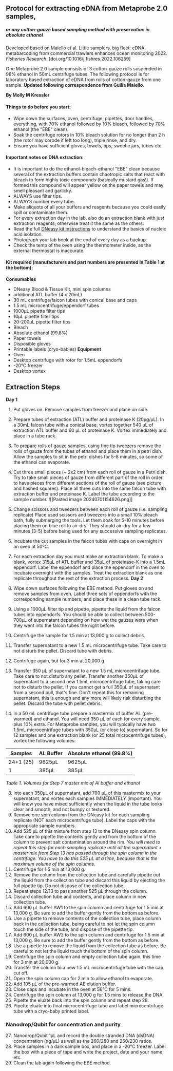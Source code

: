 ## Protocol for extracting eDNA from Metaprobe 2.0 samples,
##### or any cotton-gauze based sampling method with preservation in absolute ethanol

Developed based on Maiello et al. Little samplers, big fleet: eDNA metabarcoding from commercial trawlers enhances ocean monitoring 2022. *Fisheries Research*. [doi.org/10.1016/j.fishres.2022.106259]

One Metaprobe 2.0 sample consists of 3 cotton-gauze rolls suspended in 98% ethanol in 50mL centrifuge tubes. The following protocol is for laboratory based extraction of eDNA from rolls of cotton-gauze from one sample. **Updated following correspondence from Guilia Maiello**.

**By Molly M Kressler**

#### Things to do before you start:

* Wipe down the surfaces, oven, centrifuge, pipettes, door handles, everything, with 70% ethanol followed by 10% bleach, followed by 70% ethanol (the "EBE" clean).
* Soak the centrifuge rotors in 10% bleach solution for no longer than 2 h (the rotor may corode if left too long), triple rinse, and dry.
* Ensure you have sufficient gloves, towels, tips, sweetie jars, tubes etc.
#### Important notes on DNA extraction:
* It is important to do the ethanol-bleach-ethanol "EBE" clean because several of the extraction buffers contain chaotropic salts that react with bleach to form highly toxic compounds (basically mustard gas!). If formed this compound will appear yellow on the paper towels and may smell pleasant and garlicky.
* ALWAYS use filter tips.
* ALWAYS number every tube.
* Make aliquots of all your buffers and reagents because you could easily spill or contaminate them.
* For every extraction day in the lab, also do an extraction blank with just extraction reagents; otherwise treat it the same as the others. 
* Read the full [DNeasy kit instructions](https://www.qiagen.com/us/resources/download.aspx?id=6b09dfb8-6319-464d-996c-79e8c7045a50&lang=en) to understand the basics of nucleic acid isolation.
* Photograph your lab book at the end of every day as a backup.
* Check the temp of the oven using the thermometer inside, as the external thermostat is inaccurate.
#### Kit required (manufacturers and part numbers are presented in Table 1 at the bottom):

**Consumables**
* DNeasy Blood & Tissue Kit, mini spin columns 
* additional ATL buffer (4 x 20mL)
* 30 mL centrifuge/falcon tubes with conical base and caps
* 1.5 mL microcentrifuge/eppendorf tubes
* 1000µL pipette filter tips 
* 10µL pipette filter tips
* 20-200µL pipette filter tips
* Bleach
* Absolute ethanol (99.8%)
* Paper towels
* Disposible gloves
* Printable labels (cryo-babies) 
**Equipment**
* Oven
* Desktop centrifuge with rotor for 1.5mL eppendorfs 
* -20°C freezer 
* Desktop vortex 

## Extraction Steps
**Day 1**
1. Put gloves on. Remove samples from freezer and place on side. 
3. Prepare tubes of extraction (ATL) buffer and proteinase K (20µg/µL). In a 30mL falcon tube with a conical base, vortex together 540 µL of extraction ATL buffer and 60 µL of proteinase K. Vortex immediately and place in a tube rack. 
4. To prepare rolls of gauze samples, using fine tip tweezers remove the rolls of gauze from the tubes of ethanol and place them in a petri dish. Allow the samples to sit in the petri dishes for 5-8 minutes, so some of the ethanol can evaporate. 
5. Cut three small pieces (~ 2x2 cm) from each roll of gauze in a Petri dish. Try to take small pieces of gauze from different part of the roll in order to have pieces from different sections of the roll of gauze (see picture and hashed squares). Place all three cuts into the same falcon tube with extraction buffer and proteinase K. Label the tube according to the sample number. 
   ![[Pasted image 20240701154626.png]]

6. Change scissors and tweezers between each roll of gauze (i.e. sampling replicate) Place used scissors and tweezers into a small 10% bleach bath, fully submerging the tools. Let them soak for 5-10 minutes before placing them on blue roll to air-dry. They should air-dry for a few minutes (3-5) before being used for any successive sampling replicates. 
7. Incubate the cut samples in the falcon tubes with caps on overnight in an oven at 50ºC. 
8. For each extraction day you must make an extraction blank. To make a blank, vortex 315µL of ATL buffer and 35µL of proteinase-K into a 1.5mL eppendorf. Label the eppendorf and place the eppendorf in the oven to incubate overnight with the samples. Treat the extraction blank as one replicate throughout the rest of the extraction process. 
**Day 2**
1. Wipe down surfaces following the EBE method. Put gloves on and remove samples from oven. Label three sets of eppendorfs with the corresponding sample numbers, and place these in a clean tube rack.
2. Using a 1000µL filter tip and pipette, pipette the liquid from the falcon tubes into eppendorfs. You should be able to collect between 500-700µL of supernatant depending on how wet the gauzes were when they went into the falcon tubes the night before.
3. Centrifuge the sample for 1.5 min at 13,000 g to collect debris.
4. Transfer supernatant to a new 1.5 mL microcentrifuge tube. Take care to not disturb the pellet. Discard tube with debris.
5. Centrifuge again, but for 3 min at 20,000 g.
6. Transfer 350 µL of supernatant to a new 1.5 mL microcentrifuge tube. Take care to not disturb any pellet. Transfer another 350µL of supernatant to a second new 1.5mL microcentrifuge tube, taking care not to disturb the pellet. If you cannot get a full 350µL of supernatant from a second pull, that's fine. Don't repeat this for remaining supernatant, this is enough and any more will likely risk disturbing the pellet. Discard the tube with pellet debris.
7. In a 50 mL centrifuge tube prepare a mastermix of buffer AL (pre-warmed) and ethanol. You will need 350 µL of each for every sample, plus 10% extra. 
   For Metaprobe samples, you will typically have two 1.5mL microcentrifuge tubes with 350µL (or close to) supernatant. So for 12 samples and one extraction blank (or 25 total microcentrifuge tubes), vortex the following volumes:
    
| Samples   | AL Buffer | Absolute ethanol (99.8%) |
| --------- | --------- | ------------------------ |
| 24+1 (25) | 9625µL    | 9625µL                   |
| 1         | 385µL     | 385µL                    |
*Table 1. Volumes for Step 7 master mix of Al buffer and ethanol*

8. Into each 350µL of supernatant, add 700 µL of this mastermix to your supernatant, and vortex each samples IMMEDIATELY (important). You will know you have mixed sufficiently when the liquid in the tube looks clear and smooth, and not bumpy or textured.
9. Remove one spin column from the DNeasy kit for each sampling replicate (NOT each microcentrifuge tube). Label the caps with the appropriate sample numbers.
10. Add 525 µL of this mixture from step 13 to the DNeasy spin column. Take care to pipette the contents gently and from the bottom of the column to prevent salt contamination around the rim. 
    *You will need to repeat this step for each sampling replicate until all the supernatant + master mix from Step 13 has passed through the spin column in the centrifuge. You have to do this 525 µL at a time, because that is the maximum volume of the spin columns.*
11. Centrifuge for 1.5 min at 13,000 g.
12. Remove the column from the collection tube and carefully pipette out the liquid from the collection tube and discard this liquid by ejecting the full pipette tip. Do not dispose of the collection tube.
13. Repeat steps 12/13 to pass another 525 µL through the column.
14. Discard collection tube and contents, and place column in new collection tube.
15. Add 600 µL buffer AW1 to the spin column and centrifuge for 1.5 min at 13,000 g. Be sure to add the buffer gently from the bottom as before.
16. Use a pipette to remove contents of the collection tube, place column back in the collection tube, being careful to not let the spin column touch the side of the tube, and dispose of the pipette tip. 
17. Add 600 µL buffer AW2 to the spin column and centrifuge for 1.5 min at 13,000 g. Be sure to add the buffer gently from the bottom as before.
18. Use a pipette to remove the liquid from the collection tube as before. Be careful to not let the liquid touch the bottom of the spin column.
19. Centrifuge the spin column and empty collection tube again, this time for 3 min at 20,000 g.
20. Transfer the column to a new 1.5 mL microcentrifuge tube with the cap cut off.
21. Open the spin column cap for 2 min to allow ethanol to evaporate.
22. Add 105 &micro;L of the pre-warmed AE elution buffer. 
23. Close caps and incubate in the oven at 56&#176;C for 5 mins. 
24. Centrifuge the spin column at 13,000 g for 1.5 mins to release the DNA.
25. Pipette the eluate back into the spin column and repeat step 28.
26. Pipette eluate into final microcentrifuge tube and label microcentrifuge tube with a cryo-baby printed label. 

### Nanodrop/Qubit for concentration and purity 
27. Nanodrop/Qubit 1µL and record the double stranded DNA (dsDNA) concentration (ng/µL) as well as the 260/280 and 260/230 ratios.
28. Place samples in a dark sample box, and place in a -20°C freezer. Label the box with a piece of tape and write the project, date and your name, etc.
29. Clean the lab again following the EBE method. 
